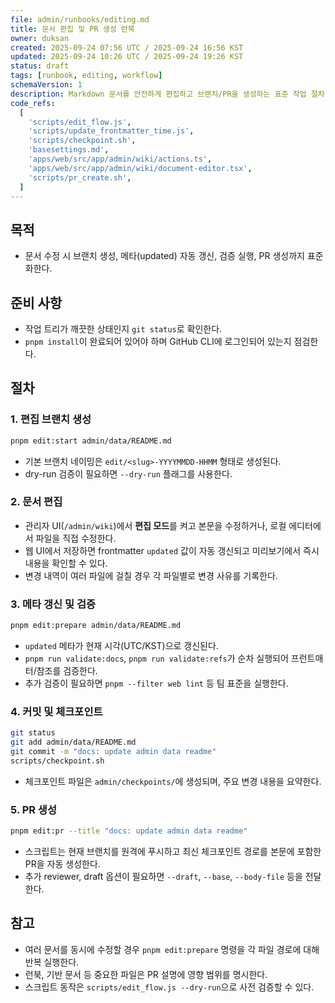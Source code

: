 ```yaml
---
file: admin/runbooks/editing.md
title: 문서 편집 및 PR 생성 런북
owner: duksan
created: 2025-09-24 07:56 UTC / 2025-09-24 16:56 KST
updated: 2025-09-24 10:26 UTC / 2025-09-24 19:26 KST
status: draft
tags: [runbook, editing, workflow]
schemaVersion: 1
description: Markdown 문서를 안전하게 편집하고 브랜치/PR을 생성하는 표준 작업 절차
code_refs:
  [
    'scripts/edit_flow.js',
    'scripts/update_frontmatter_time.js',
    'scripts/checkpoint.sh',
    'basesettings.md',
    'apps/web/src/app/admin/wiki/actions.ts',
    'apps/web/src/app/admin/wiki/document-editor.tsx',
    'scripts/pr_create.sh',
  ]
---
```


## 목적

- 문서 수정 시 브랜치 생성, 메타(updated) 자동 갱신, 검증 실행, PR 생성까지 표준화한다.

## 준비 사항

- 작업 트리가 깨끗한 상태인지 `git status`로 확인한다.
- `pnpm install`이 완료되어 있어야 하며 GitHub CLI에 로그인되어 있는지 점검한다.

## 절차

### 1. 편집 브랜치 생성

```bash
pnpm edit:start admin/data/README.md
```

- 기본 브랜치 네이밍은 `edit/<slug>-YYYYMMDD-HHMM` 형태로 생성된다.
- dry-run 검증이 필요하면 `--dry-run` 플래그를 사용한다.

### 2. 문서 편집

- 관리자 UI(`/admin/wiki`)에서 **편집 모드**를 켜고 본문을 수정하거나, 로컬 에디터에서 파일을 직접 수정한다.
- 웹 UI에서 저장하면 frontmatter `updated` 값이 자동 갱신되고 미리보기에서 즉시 내용을 확인할 수 있다.
- 변경 내역이 여러 파일에 걸칠 경우 각 파일별로 변경 사유를 기록한다.

### 3. 메타 갱신 및 검증

```bash
pnpm edit:prepare admin/data/README.md
```

- `updated` 메타가 현재 시각(UTC/KST)으로 갱신된다.
- `pnpm run validate:docs`, `pnpm run validate:refs`가 순차 실행되어 프런트매터/참조를 검증한다.
- 추가 검증이 필요하면 `pnpm --filter web lint` 등 팀 표준을 실행한다.

### 4. 커밋 및 체크포인트

```bash
git status
git add admin/data/README.md
git commit -m "docs: update admin data readme"
scripts/checkpoint.sh
```

- 체크포인트 파일은 `admin/checkpoints/`에 생성되며, 주요 변경 내용을 요약한다.

### 5. PR 생성

```bash
pnpm edit:pr --title "docs: update admin data readme"
```

- 스크립트는 현재 브랜치를 원격에 푸시하고 최신 체크포인트 경로를 본문에 포함한 PR을 자동 생성한다.
- 추가 reviewer, draft 옵션이 필요하면 `--draft`, `--base`, `--body-file` 등을 전달한다.

## 참고

- 여러 문서를 동시에 수정할 경우 `pnpm edit:prepare` 명령을 각 파일 경로에 대해 반복 실행한다.
- 런북, 기반 문서 등 중요한 파일은 PR 설명에 영향 범위를 명시한다.
- 스크립트 동작은 `scripts/edit_flow.js --dry-run`으로 사전 검증할 수 있다.
